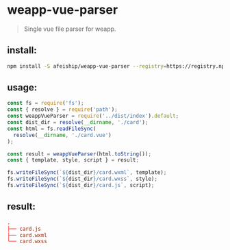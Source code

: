 # weapp-vue-parser
> Single vue file parser for weapp.


## install:
```bash
npm install -S afeiship/weapp-vue-parser --registry=https://registry.npm.taobao.org
```

## usage:
```js
const fs = require('fs');
const { resolve } = require('path');
const weappVueParser = require('../dist/index').default;
const dist_dir = resolve(__dirname, './card');
const html = fs.readFileSync(
  resolve(__dirname, './card.vue')
);

const result = weappVueParser(html.toString());
const { template, style, script } = result;

fs.writeFileSync(`${dist_dir}/card.wxml`, template);
fs.writeFileSync(`${dist_dir}/card.wxss`, style);
fs.writeFileSync(`${dist_dir}/card.js`, script);
```

## result:
```conf
.
├── card.js
├── card.wxml
└── card.wxss
```
